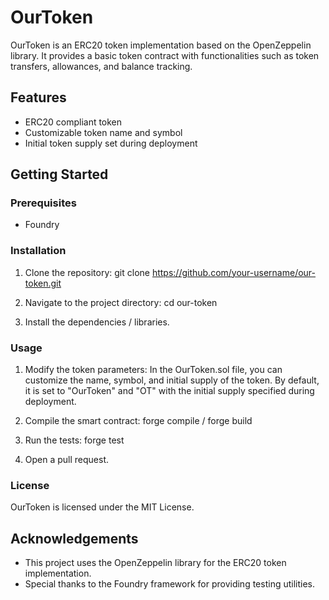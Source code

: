 # OurToken

OurToken is an ERC20 token implementation based on the OpenZeppelin library. It provides a basic token contract with functionalities such as token transfers, allowances, and balance tracking.

## Features

- ERC20 compliant token
- Customizable token name and symbol
- Initial token supply set during deployment

## Getting Started

### Prerequisites

- Foundry

### Installation

1. Clone the repository: git clone https://github.com/your-username/our-token.git

2. Navigate to the project directory: cd our-token

3. Install the dependencies / libraries.

### Usage

1. Modify the token parameters:
   In the OurToken.sol file, you can customize the name, symbol, and initial supply of the token. By default, it is set to "OurToken" and "OT" with the initial supply specified during deployment.

2. Compile the smart contract: forge compile / forge build

3. Run the tests: forge test

4. Open a pull request.

### License

OurToken is licensed under the MIT License.

## Acknowledgements

- This project uses the OpenZeppelin library for the ERC20 token implementation.
- Special thanks to the Foundry framework for providing testing utilities.
